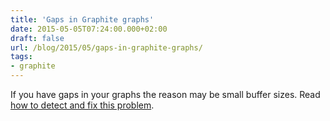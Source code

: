 ```yaml
---
title: 'Gaps in Graphite graphs'
date: 2015-05-05T07:24:00.000+02:00
draft: false
url: /blog/2015/05/gaps-in-graphite-graphs/
tags: 
- graphite
---
```


If you have gaps in your graphs the reason may be small buffer sizes. Read [how to detect and fix this problem](https://nav.uninett.no/doc/4.2/howto/tuning_graphite.html).
